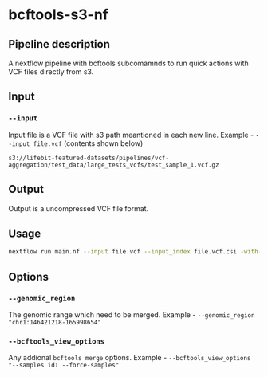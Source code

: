 # bcftools-s3-nf

## Pipeline description

A nextflow pipeline with bcftools subcomamnds to run quick actions with VCF files directly from s3.

## Input

### `--input`

Input file is a VCF file with s3 path meantioned in each new line. Example - `--input file.vcf` (contents shown below)

```
s3://lifebit-featured-datasets/pipelines/vcf-aggregation/test_data/large_tests_vcfs/test_sample_1.vcf.gz
```

## Output

Output is a uncompressed VCF file format.

## Usage

```bash
nextflow run main.nf --input file.vcf --input_index file.vcf.csi -with-docker
```

## Options

### `--genomic_region`

The genomic range which need to be merged. Example - `--genomic_region "chr1:146421218-165998654"`

### `--bcftools_view_options`

Any addional `bcftools merge` options. Example - `--bcftools_view_options "--samples id1 --force-samples"`


<!-- For Sphinx doc, This option will be auto rendered help() section from Nextflow main.nf in the doc build -->


<!------------------
Build of this doc in github handle by - .github/workflows/build-deploy-doc.yml

To build this doc locally follow these steps.

Needs to have installed - 
1. sphinx
2. sphinx-rtd-theme
3. nextflow

Supposing your currently in base directory of the pipeline -
```
cd docs && bash src/pre-build.sh
cp README.md src
cd src && make html 
```
index.html will be generated in `docs/src/build/html` folder
-->
